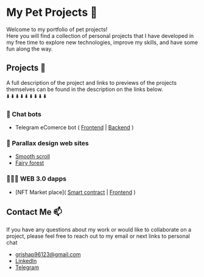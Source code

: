 # My Pet Projects 🐶

Welcome to my portfolio of pet projects!<br />
Here you will find a collection of personal projects that I have developed in my free time to explore new technologies, improve my skills, and have some fun along the way.

## Projects 🚀
A full description of the project and links to previews of the projects themselves can be found in the description on the links below.<br />
⬇️ ⬇️ ⬇️ ⬇️ ⬇️ ⬇️ ⬇️ ⬇️ ⬇️

### 💬 Chat bots 
- Telegram eComerce bot ( [Frontend](https://github.com/gregory-pet-projects/telegram-bot-shop-frontend) | [Backend](https://github.com/gregory-pet-projects/telegram-bot-shop-backend) )

### 🎨 Parallax design web sites 
- [Smooth scroll](https://github.com/Gregory-incorporated/creative-scroll)
- [Fairy forest](https://github.com/gregory-pet-projects/fairy-forest-parallax)

### 🧑🏽‍💻 WEB 3.0 dapps
- [NFT Market place]( [Smart contract](https://github.com/gregory-pet-projects/marketplace-nft-smart-conrtact) | [Frontend]() )




## Contact Me 📫

If you have any questions about my work or would like to collaborate on a project, please feel free to reach out to my email or next links to personal chat
- grishap96123@gmail.com
- [LinkedIn](https://www.linkedin.com/in/gregory-petrov/)
- [Telegram](https://t.me/gregoryln)


